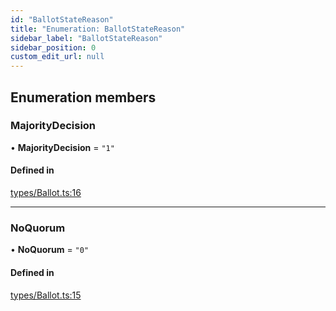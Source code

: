 ```yaml
---
id: "BallotStateReason"
title: "Enumeration: BallotStateReason"
sidebar_label: "BallotStateReason"
sidebar_position: 0
custom_edit_url: null
---
```


## Enumeration members

### MajorityDecision

• **MajorityDecision** = `"1"`

#### Defined in

[types/Ballot.ts:16](https://github.com/Super-Protocol/sp-sdk-js/blob/7d2af19/src/types/Ballot.ts#L16)

___

### NoQuorum

• **NoQuorum** = `"0"`

#### Defined in

[types/Ballot.ts:15](https://github.com/Super-Protocol/sp-sdk-js/blob/7d2af19/src/types/Ballot.ts#L15)
